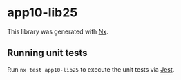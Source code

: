# app10-lib25

This library was generated with [Nx](https://nx.dev).

## Running unit tests

Run `nx test app10-lib25` to execute the unit tests via [Jest](https://jestjs.io).
